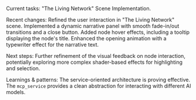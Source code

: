 Current tasks: "The Living Network" Scene Implementation.

Recent changes: Refined the user interaction in "The Living Network" scene. Implemented a dynamic narrative panel with smooth fade-in/out transitions and a close button. Added node hover effects, including a tooltip displaying the node's title. Enhanced the opening animation with a typewriter effect for the narrative text.

Next steps: Further refinement of the visual feedback on node interaction, potentially exploring more complex shader-based effects for highlighting and selection.

Learnings & patterns: The service-oriented architecture is proving effective. The `mcp_service` provides a clean abstraction for interacting with different AI models.
